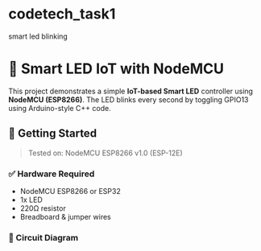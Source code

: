 # codetech_task1
smart led blinking
# 🔌 Smart LED IoT with NodeMCU

This project demonstrates a simple **IoT-based Smart LED** controller using **NodeMCU (ESP8266)**. The LED blinks every second by toggling GPIO13 using Arduino-style C++ code.

## 🚀 Getting Started

> Tested on: NodeMCU ESP8266 v1.0 (ESP-12E)

### ✅ Hardware Required

- NodeMCU ESP8266 or ESP32
- 1x LED
- 220Ω resistor
- Breadboard & jumper wires

### 🔧 Circuit Diagram

